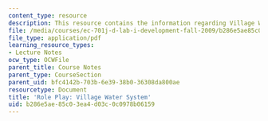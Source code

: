 ```yaml
---
content_type: resource
description: This resource contains the information regarding Village Water System.
file: /media/courses/ec-701j-d-lab-i-development-fall-2009/b286e5ae85c03ea4d03c0c0978b06159_MITEC_701JF09_act34water_rp.pdf
file_type: application/pdf
learning_resource_types:
- Lecture Notes
ocw_type: OCWFile
parent_title: Course Notes
parent_type: CourseSection
parent_uid: bfc4142b-703b-6e39-38b0-36308da800ae
resourcetype: Document
title: 'Role Play: Village Water System'
uid: b286e5ae-85c0-3ea4-d03c-0c0978b06159
---
```

